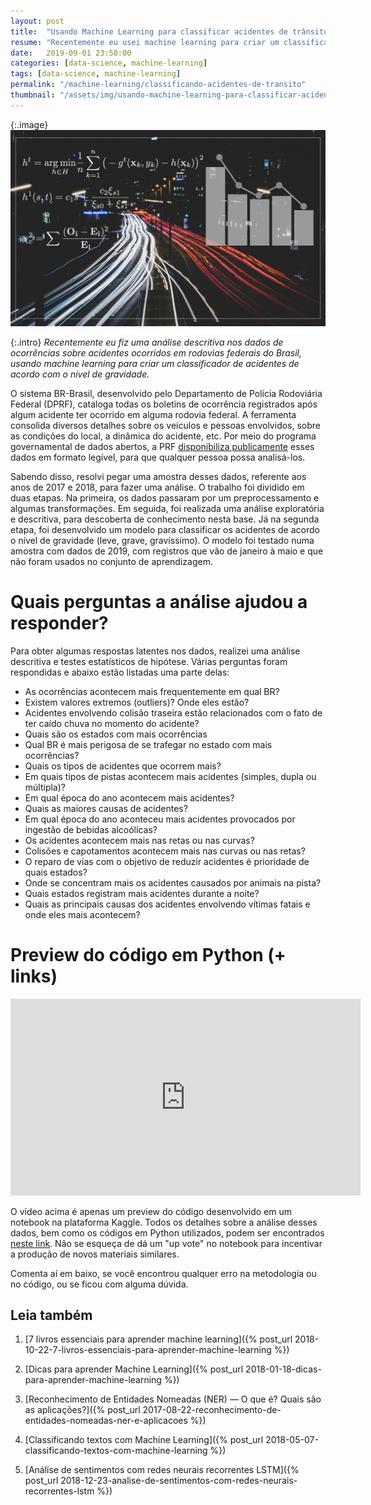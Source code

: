 ```yaml
---
layout: post
title:  "Usando Machine Learning para classificar acidentes de trânsito nas rodovias federais do Brasil"
resume: "Recentemente eu usei machine learning para criar um classificador de acidentes ocorridos em rodovias federais do Brasil, de acordo com o nível de gravidade. Também fiz uma análise descritiva detalhada das ocorrências e estou compartilhando os resultados neste post."
date:   2019-09-01 23:50:00
categories: [data-science, machine-learning]
tags: [data-science, machine-learning]
permalink: "/machine-learning/classificando-acidentes-de-transito"
thumbnail: "/assets/img/usando-machine-learning-para-classificar-acidentes-de-transito.jpg"
---
```

{:.image}
![](/assets/img/usando-machine-learning-para-classificar-acidentes-de-transito.jpg)

{:.intro}
*Recentemente eu fiz uma análise descritiva nos dados de ocorrências sobre acidentes ocorridos em rodovias federais do Brasil, usando machine learning para criar um classificador de acidentes de acordo com o nível de gravidade.*


O sistema BR-Brasil, desenvolvido pelo Departamento de Polícia Rodoviária Federal (DPRF), cataloga todas os boletins de ocorrência registrados após algum acidente ter ocorrido em alguma rodovia federal. A ferramenta consolida diversos detalhes sobre os veículos e pessoas envolvidos, sobre as condições do local, a dinâmica do acidente, etc. Por meio do programa governamental de dados abertos, a PRF [disponibiliza publicamente](https://www.prf.gov.br/portal/dados-abertos) esses dados em formato legível, para que qualquer pessoa possa analisá-los.

Sabendo disso, resolvi pegar uma amostra desses dados, referente aos anos de 2017 e 2018, para fazer uma análise. O trabalho foi dividido em duas etapas. Na primeira, os dados passaram por um preprocessamento e algumas transformações. Em seguida, foi realizada uma análise exploratória e descritiva, para descoberta de conhecimento nesta base. Já na segunda etapa, foi desenvolvido um modelo para classificar os acidentes de acordo o nível de gravidade (leve, grave, gravíssimo). O modelo foi testado numa amostra com dados de 2019, com registros que vão de janeiro à maio e que não foram usados no conjunto de aprendizagem.

# Quais perguntas a análise ajudou a responder?

Para obter algumas respostas latentes nos dados, realizei uma análise descritiva e testes estatísticos de hipótese. Várias perguntas foram respondidas e abaixo estão listadas uma parte delas:

* As ocorrências acontecem mais frequentemente em qual BR?
* Existem valores extremos (outliers)? Onde eles estão?
* Acidentes envolvendo colisão traseira estão relacionados com o fato de ter caído chuva no momento do acidente?
* Quais são os estados com mais ocorrências
* Qual BR é mais perigosa de se trafegar no estado com mais ocorrências?
* Quais os tipos de acidentes que ocorrem mais?
* Em quais tipos de pistas acontecem mais acidentes (simples, dupla ou múltipla)?
* Em qual época do ano acontecem mais acidentes?
* Quais as maiores causas de acidentes?
* Em qual época do ano aconteceu mais acidentes provocados por ingestão de bebidas alcoólicas?
* Os acidentes acontecem mais nas retas ou nas curvas?
* Colisões e capotamentos acontecem mais nas curvas ou nas retas?
* O reparo de vias com o objetivo de reduzir acidentes é prioridade de quais estados?
* Onde se concentram mais os acidentes causados por animais na pista?
* Quais estados registram mais acidentes durante a noite?
* Quais as principais causas dos acidentes envolvendo vítimas fatais e onde eles mais acontecem?

# Preview do código em Python (+ links)

<div class="video-container">
	<center>
		<iframe width="560" height="315" src="https://www.youtube.com/embed/IOGdvLL2YTE" frameborder="0" allow="accelerometer; autoplay; encrypted-media; gyroscope; picture-in-picture" allowfullscreen></iframe>
	</center>
</div>

O vídeo acima é apenas um preview do código desenvolvido em um notebook na plataforma Kaggle. Todos os detalhes sobre a análise desses dados, bem como os códigos em Python utilizados, podem ser encontrados [neste link](https://www.kaggle.com/luisfredgs/prf-an-lise-explorat-ria-classificador). Não se esqueça de dá um "up vote" no notebook para incentivar a produção de novos materiais similares.

Comenta aí em baixo, se você encontrou qualquer erro na metodologia ou no código, ou se ficou com alguma dúvida.

## Leia também

1. [7 livros essenciais para aprender machine learning]({% post_url 2018-10-22-7-livros-essenciais-para-aprender-machine-learning %})

2. [Dicas para aprender Machine Learning]({% post_url 2018-01-18-dicas-para-aprender-machine-learning %})

3. [Reconhecimento de Entidades Nomeadas (NER) — O que é? Quais são as aplicações?]({% post_url 2017-08-22-reconhecimento-de-entidades-nomeadas-ner-e-aplicacoes %})

4. [Classificando textos com Machine Learning]({% post_url 2018-05-07-classificando-textos-com-machine-learning %})

5. [Análise de sentimentos com redes neurais recorrentes LSTM]({% post_url 2018-12-23-analise-de-sentimentos-com-redes-neurais-recorrentes-lstm %})
